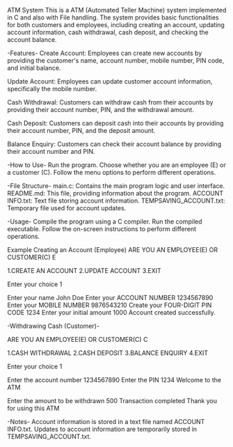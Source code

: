 ATM System
This is a ATM (Automated Teller Machine) system implemented in C and also with File handling. The system provides basic functionalities for both customers and employees, including creating an account, updating account information, cash withdrawal, cash deposit, and checking the account balance.

-Features-
Create Account: Employees can create new accounts by providing the customer's name, account number, mobile number, PIN code, and initial balance.

Update Account: Employees can update customer account information, specifically the mobile number.

Cash Withdrawal: Customers can withdraw cash from their accounts by providing their account number, PIN, and the withdrawal amount.

Cash Deposit: Customers can deposit cash into their accounts by providing their account number, PIN, and the deposit amount.

Balance Enquiry: Customers can check their account balance by providing their account number and PIN.

-How to Use-
Run the program.
Choose whether you are an employee (E) or a customer (C).
Follow the menu options to perform different operations.

-File Structure-
main.c: Contains the main program logic and user interface.
README.md: This file, providing information about the program.
ACCOUNT INFO.txt: Text file storing account information.
TEMPSAVING_ACCOUNT.txt: Temporary file used for account updates.

-Usage-
Compile the program using a C compiler.
Run the compiled executable.
Follow the on-screen instructions to perform different operations.

Example
Creating an Account (Employee)
ARE YOU AN EMPLOYEE(E) OR CUSTOMER(C)
E

1.CREATE AN ACCOUNT
2.UPDATE ACCOUNT
3.EXIT

Enter your choice
1

Enter your name
John Doe
Enter your ACCOUNT NUMBER
1234567890
Enter your MOBILE NUMBER
9876543210
Create your FOUR-DIGIT PIN CODE
1234
Enter your initial amount
1000
Account created successfully.

-Withdrawing Cash (Customer)-

ARE YOU AN EMPLOYEE(E) OR CUSTOMER(C)
C

1.CASH WITHDRAWAL
2.CASH DEPOSIT
3.BALANCE ENQUIRY
4.EXIT

Enter your choice
1

Enter the account number
1234567890
Enter the PIN
1234
Welcome to the ATM

Enter the amount to be withdrawn
500
Transaction completed
Thank you for using this ATM

-Notes-
Account information is stored in a text file named ACCOUNT INFO.txt.
Updates to account information are temporarily stored in TEMPSAVING_ACCOUNT.txt.
